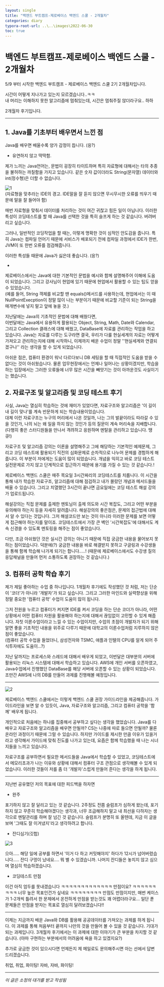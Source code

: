 ```yaml
---
layout: single
title: "백엔드 부트캠프-제로베이스 백엔드 스쿨 - 2개월차"
categories: diary
typora-root-url: ..\..\images\2022-06-30
toc: true
---
```


# 백엔드 부트캠프-제로베이스 백엔드 스쿨 - 2개월차



5/9 부터 시작한 백엔드 부트캠프 - 제로베이스 백엔드 스쿨 2기 2개월차입니다. 

시간이 어떻게 지나가고 있는지 모르겠습니다..ㅋㅋ<br>내 머리는 이해하지 못한 알고리즘에 멈춰있는데, 시간은 멈춰주질 않더라구요.. 하하

2개월차 후기입니다.

------



## 1. Java를 기초부터 배우면서 느낀 점

Java를 배우면 배울수록 양가 감정이 듭니다. (응?)

- 유연하지 않고 딱딱함.

제가 느끼는 Java언어는, 문법이 굉장히 타이트하며 특히 자료형에 대해서는 타의 추종을 불허하는 까칠함을 가지고 있습니다. 같은 숫자 값이더라도 String(문자열) 데이터와 int(정수형)은 더할 수 없습니다.

![1](..\..\images\1-16565822926131.png)<br>(자료형을 맞추라는 IDE의 경고. IDE말을 잘 듣지 않으면 무시무시한 오류를 띄우기 때문에 말을 잘 들어야 함)

매번 자료형을 맞춰서 데이터를 처리하는 것이 여간 귀찮고 힘든 일이 아닙니다. 이러한 특성이 코딩테스트를 할 때 Java를 선택한 것을 특히 슬프게 하는 것 같습니다. 버려버리고 싶습니다.

그러나, 일반적인 코딩작업을 할 때는, 이렇게 명확한 것이 심적인 안도감을 줍니다. 특히 Java는 컴파일 언어기 때문에 서비스가 배포되기 전에 컴파일 과정에서 IDE가 한번, JVM이 또 한번 오류를 점검해줍니다.

이러한 특성들 때문에 Java가 싫은데 좋습니다. (응?)

-

제로베이스에서는 Java에 대한 기본적인 문법을 예시와 함께 설명해주어 이해에 도움이 되었습니다. 그리고 강사님이 현업에 있기 때문에 현업에서 활용할 수 있는 팁도 얻을 수 있었습니다.<br>(예를 들어, String 객체를 비교할 땐 equals()메서드를 사용하는데, 현업에서는 이 때 NullPointExecption이 정말 많이 나는 부분이기 때문에 비교할 기준이 되는 String을 매개변수에 넣지 말고 앞에 놓을 것.)

지난달에는 Java의 기초적인 문법에 대해 배웠다면, <br>이번달에는 Java에서 유용하게 활용되는 Object, String, Math, Date와 Calendar, 그리고 Collection 클래스에 대해 배웠고, DataBase에 자료를 관리하는 작업을 하고 있습니다. Java는 자료를 다루는 도구라면 결국, 우리가 다룰 현실세계의 자료는 어떻게 가져오고 관리하는지에 대해 시작하니, 이제까지 배운 수업이 정말 ''현실세계와 연결되겠구나'' 라는 생각을 할 수 있게 되었습니다.

아쉬운 점은, 컴퓨터 환경이 워낙 다르다보니 DB 세팅을 할 때 직접적인 도움을 받을 수 없다는 것이 아쉬웠습니다. 물론 업무현장에서는 언제나 일어나는 상황이겠지만, 학습을 하는 입장에서는 그러한 오류들에 너무 많은 시간을 빼앗기는 것이 아까운것도 사실이기는 했습니다.



## 2. 자료구조 및 알고리즘 및 코딩 테스트 후기

사실, Java는 열심히 학습하는 것에 재미가 있었다면, 자료구조와 알고리즘은 '이 길이 내 길이 맞나'를 계속 반문하게 되는 학습내용이었습니다. <br>대체 이런 자료구조는 누구의 머리에서 나온 것일까, 나는 그의 발끝이라도 따라갈 수 있을 것인가, 나의 뇌는 왜 일을 하지 않는 것인가 등의 질문이 계속 머리속을 지배합니다. (다행히 좋은 스터디원들을 만나서 격려하고 응원하며 멘탈을 관리하고 있습니다. 땡큐!)

자료구조 및 알고리즘 강의는 이론을 설명해주고 그에 해당하는 기본적인 예제문제, 그리고 코딩 테스트에 활용되기 직전의 심화문제로 순차적으로 나누어 문제를 경험하게 해줍니다. 이 부분이 저에게는 도움이 많이 되었습니다. 개념을 익히고 바로 코딩 테스트 실전문제로 가지 않고 단계적으로 접근하기 때문에 용기를 가질 수 있는 것 같습니다.!

제로베이스 백엔드 스쿨은 매주 목요일 3시간짜리의 코딩테스트를 치룹니다. 이 시간을 통해 내가 학습한 자료구조, 알고리즘에 대해 점검하고 내가 몰랐던 개념과 메서드들을 배울 수 있습니다. 그리고 치열했던 3시간이 끝나면 금요일에는 코딩 테스트 해설 강의가 업로드됩니다.

해설강의는 직접 문제를 출제한 멘토님이 출제 의도와 시간 복잡도, 그리고 어떤 부분을 유의해야 하는지 등을 자세히 알려줍니다. 해설강의의 좋은점은, 문제의 접근법에 대해서 알 수 있다는 것입니다. 그저 해설코드만 보는 것이 아니라 이러한 문제를 보면 어떻게 접근해야 하는지를 말이죠. 코딩테스트에서 가장 큰 벽인 '시간복잡도'에 대해서도 계속 신경쓸 수 있도록 멘토링을 해주는 점이 좋았습니다.

다만, 조금 아쉬웠던 것은 실시간 강의는 아니기 때문에 직접 궁금한 내용을 물어보지 못하는 점이었습니다. 덕분에(?) 궁금한 내용을 바로 해결받지 못하고 구글링과 수강생들을 통해 함께 학습해 나가게 되기는 합니다.....! (때문에 제로베이스에서도 수강생 질의응답채널을 만들어 먼저 소통하도록 권장하는 것 같습니다.)



## 3. 컴퓨터 공학 학습 후기

제가 제일 좋아하는 수업 중 하나입니다. 1개월차 후기에도 작성했던 것 처럼, 저는 단순이 '코더'가 아니라 '개발자'가 되고 싶습니다. 그리고 그러한 마인드와 실력향상을 위해 정말 중요한 '컴퓨터 공학' 수업이 도움이 많이 됩니다.

그저 전원을 누르고 컴퓨터가 켜지면 IDE를 켜서 코딩을 하는 단순 코더가 아니라, 어떤 상황에서 어떤 컴퓨터 자원을 활용해야 하는지에 대해서 끊임없이 고민할 수 있게 해줍니다. 자칫 이론수업이라고 느낄 수 있는 수업이지만, 수업의 초점이 개발자가 되기 위해 알면 좋을 기초적인 내용을 위주로 다루기 때문에 대학교의 이론수업처럼 지루하지 않은 점이 좋았습니다. <br>(컴퓨터 공학 수업을 들었더니, 삼성전자와 TSMC, 애플과 인텔의 CPU를 알게 되어 주식투자에도 도움이...?)

지난 달까지는 프로세스와 스레드에 대해서 배우게 되었고, 이번달은 대부분의 서버에 활용되는 리눅스 시스템에 대해서 학습하고 있습니다. AWS에 개인 서버를 오픈하였고, Java수업에서 진행했던 DataBase를 해당 서버에 오픈할 수 있는 상황이 되었습니다. 조만간 AWS에 나의 DB를 만들어 과제를 진행해볼 예정입니다.

------

![2](..\..\images\2.PNG)

제로베이스 백엔드 스쿨에서는 이렇게 백엔드 스쿨 권장 가이드라인을 제공해줍니다. 가이드라인을 보면 알 수 있듯이, Java, 자료구조와 알고리즘, 그리고 컴퓨터 공학을 '함께' 배우게 됩니다.

개인적으로 처음에는 하나를 집중해서 공부하고 싶다는 생각을 했었습니다. Java를 다 배우고 자료구조와 알고리즘을 배우면 안될까? CS는 나중에 따로 들으면 안될까? 물론 온라인 과정이기 때문에 그럴 수 있습니다. 하지만 가이드를 제시한 만큼 이유가 있을거라고 생각해서 가이드에 맞춰 진도를 나가고 있는데, 요즘은 함께 학습했을 때 나는 시너지들을 느끼고 있습니다.

자료구조를 공부하면서 필요한 메서드들을 Java에서 학습할 수 있었고, 코딩테스트에서 메모리초과가 나는 이유와 상황에 대해서 컴퓨터 구조 관점으로 생각해볼 수 있게 되었습니다. 이러한 것들이 저를 좀 더 '개발자'스럽게 만들어 준다는 생각을 하게 됩니다.

------

지난번 공유했던 저의 목표에 대한 피드백을 하자면

- 완주

포기하지 않고 잘 달리고 있는 것 같습니다. 2주정도 전쯤 슬럼프가 심하게 왔는데, 포기하지 않고 꾸준히 학습해야겠다는 생각과, 너무 조급해하지 말고 내 최선을 다하자는 생각으로 멘탈관리를 하며 잘 넘긴 것 같습니다. 슬럼프가 분명히 또 올텐데, 지금 이 글을 보며 '그때도 잘 이겨냈지'라고 생각하려고 합니다.

- 잔디심기(깃헙)

![3](..\..\images\3-16565847103884.PNG)

으아..... 해당 일에 공부를 하면서 '이거 다 하고 커밋해야지' 하다가 12시가 넘어버렸습니다..... 잔디 구멍이 났네요.... 뭐 별 수 있겠습니까. 나머지 잔디들은 놓치지 않고 심으며 열심히 학습하겠습니다.

- 코딩테스트 만점

이건 아직 엄두를 못내겠습니다 ㅋㅋㅋㅋㅋㅋㅋㅋㅋㅋㅋㅋㅋ 만점이요? ㅋㅋㅋㅋㅋㅋㅋㅋㅋ 너무 높은 목표인건가 싶네요 ㅋㅋㅋㅋㅋㅋㅋㅋ 만점도 만점이지만, 매번 케이스가 1-2개씩 틀려서 한 문제에서 온전하게 만점을 받는것도 꽤 어렵더라구요... 일단 푼 문제들은 만점을 받자는 목표로 열심히 달려보겠습니다!!

------

이제는 지금까지 배운 Java와 DB를 활용해 공공데이터를 가져오는 과제를 하게 됩니다. 이 과제를 통해 처음부터 끝까지 나만의 것을 만들어 볼 수 있을 것 같습니다. 기대가 되는 과제입니다. 3개월차 후기에서는 이 과제에 대한 이야기가 큰 부분을 차지할 것 같습니다. (아마 구현하는 부분에서의 어려움에 욕을 하고 있겠지요?)

추가로 궁금한 것이 있으시다면 언제든지 제 메일로도 문의해주시면 아는 선에서 답변 드리겠습니다.

취업, 취업, 화이팅! 자바, 자바, 화이팅!

------

*이 글은 소정의 대가를 받고 작성됨*